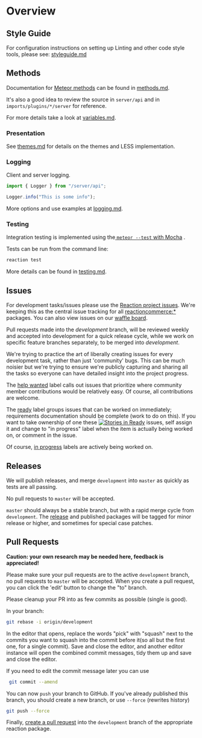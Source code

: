 # Overview

## Style Guide

For configuration instructions on setting up Linting and other code style tools, please see: [styleguide.md](styleguide.md)

## Methods

Documentation for [Meteor methods](https://guide.meteor.com/methods.html) can be found in [methods.md](methods.md).

It's also a good idea to review the source in `server/api` and in `imports/plugins/*/server` for reference.

For more details take a look at [variables.md](variables.md).

### Presentation

See [themes.md](themes.md) for details on the themes and LESS implementation.

### Logging

Client and server logging.

```js
import { Logger } from "/server/api";

Logger.info("This is some info");
```

More options and use examples at [logging.md](logging.md).

### Testing

Integration testing is implemented using the[ `meteor --test` with Mocha](https://guide.meteor.com/testing.html) .

Tests can be run from the command line:

```sh
reaction test
```

More details can be found in [testing.md](testing.md).

## Issues

For development tasks/issues please use the [Reaction project issues](https://github.com/reactioncommerce/reaction/issues?state=open). We're keeping this as the central issue tracking for all [reactioncommerce:*](https://github.com/reactioncommerce/) packages. You can also view issues on our [waffle board](https://waffle.io/reactioncommerce/reaction).

Pull requests made into the _development_ branch, will be reviewed weekly and accepted into development for a quick release cycle, while we work on specific feature branches separately, to be merged into _development_.

We're trying to practice the art of liberally creating issues for every development task, rather than just 'community' bugs. This can be much noisier but we're trying to ensure we're publicly capturing and sharing all the tasks so everyone can have detailed insight into the project progress.

The [help wanted](https://github.com/reactioncommerce/reaction/labels/help%20wanted) label calls out issues that prioritize where community member contributions would be relatively easy. Of course, all contributions are welcome.

The [ready](https://github.com/reactioncommerce/reaction/labels/ready) label groups issues that can be worked on immediately; requirements documentation should be complete (work to do on this). If you want to take ownership of one these [![Stories in Ready](https://badge.waffle.io/reactioncommerce/reaction.svg?label=ready&title=Ready)](https://waffle.io/reactioncommerce/reaction) issues, self assign it and change to "in progress" label when the item is actually being worked on, or comment in the issue.

Of course, [in progress](https://github.com/reactioncommerce/reaction/labels/in%20progress) labels are actively being worked on.

## Releases

We will publish releases, and merge `development` into `master` as quickly as tests are all passing.

No pull requests to `master` will be accepted.

`master` should always be a stable branch, but with a rapid merge cycle from `development`.  The [release](https://github.com/reactioncommerce/reaction/releases) and published packages will be tagged for minor release or higher, and sometimes for special case patches.

## Pull Requests

**Caution: your own research may be needed here, feedback is appreciated!**

Please make sure your pull requests are to the active `development` branch, no pull requests to `master` will be accepted. When you create a pull request, you can click the 'edit' button to change the "to" branch.

Please cleanup your PR into as few commits as possible (single is good).

In your branch:

```sh
git rebase -i origin/development
```

In the editor that opens, replace the words "pick" with "squash" next to the commits you want to squash into the commit before it(so all but the first one, for a single commit). Save and close the editor, and another editor instance will open the combined commit messages, tidy them up and save and close the editor.

If you need to edit the commit message later you can use

```sh
 git commit --amend
```

You can now `push` your branch to GitHub. If you've already published this branch, you should create a new branch, or use `--force` (rewrites history)

```sh
git push --force
```

Finally, [create a pull request](https://help.github.com/articles/creating-a-pull-request/) into the `development` branch of the appropriate reaction package.
